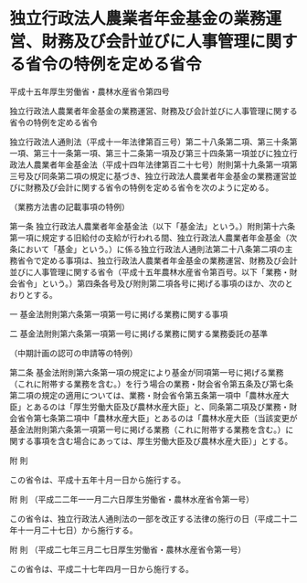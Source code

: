 # 独立行政法人農業者年金基金の業務運営、財務及び会計並びに人事管理に関する省令の特例を定める省令

平成十五年厚生労働省・農林水産省令第四号

独立行政法人農業者年金基金の業務運営、財務及び会計並びに人事管理に関する省令の特例を定める省令

独立行政法人通則法（平成十一年法律第百三号）第二十八条第二項、第三十条第一項、第三十一条第一項、第三十二条第一項及び第三十四条第一項並びに独立行政法人農業者年金基金法（平成十四年法律第百二十七号）附則第十九条第一項第三号及び同条第二項の規定に基づき、独立行政法人農業者年金基金の業務運営並びに財務及び会計に関する省令の特例を定める省令を次のように定める。

（業務方法書の記載事項の特例）

第一条 独立行政法人農業者年金基金法（以下「基金法」という。）附則第十六条第一項に規定する旧給付の支給が行われる間、独立行政法人農業者年金基金（次条において「基金」という。）に係る独立行政法人通則法第二十八条第二項の主務省令で定める事項は、独立行政法人農業者年金基金の業務運営、財務及び会計並びに人事管理に関する省令（平成十五年農林水産省令第百号。以下「業務・財会省令」という。）第四条各号及び附則第二項各号に掲げる事項のほか、次のとおりとする。

一 基金法附則第六条第一項第一号に掲げる業務に関する事項

二 基金法附則第六条第一項第一号に掲げる業務に関する業務委託の基準

（中期計画の認可の申請等の特例）

第二条 基金法附則第六条第一項の規定により基金が同項第一号に掲げる業務（これに附帯する業務を含む。）を行う場合の業務・財会省令第五条及び第七条第二項の規定の適用については、業務・財会省令第五条第一項中「農林水産大臣」とあるのは「厚生労働大臣及び農林水産大臣」と、同条第二項及び業務・財会省令第七条第二項中「農林水産大臣」とあるのは「農林水産大臣（当該変更が基金法附則第六条第一項第一号に掲げる業務（これに附帯する業務を含む。）に関する事項を含む場合にあっては、厚生労働大臣及び農林水産大臣）」とする。

附 則

この省令は、平成十五年十月一日から施行する。

附 則 （平成二二年一一月二六日厚生労働省・農林水産省令第一号）

この省令は、独立行政法人通則法の一部を改正する法律の施行の日（平成二十二年十一月二十七日）から施行する。

附 則 （平成二七年三月二七日厚生労働省・農林水産省令第一号）

この省令は、平成二十七年四月一日から施行する。
